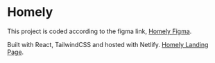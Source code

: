 # Homely

This project is coded according to the figma link, [Homely Figma](https://www.figma.com/file/dzJWsbzU8rE6TP0n7nDKTR/landing-page?node-id=0%3A1&t=w4mnqDZYp3YWEaH9-0).

Built with React, TailwindCSS and hosted with Netlify. [Homely Landing Page](https://homelylandingpage.netlify.app/).